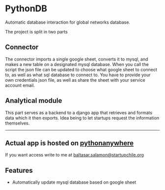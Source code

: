 # PythonDB
Automatic database interaction for global networks database.

The project is split in two parts

## Connector
The connector imports a single google sheet, converts it to mysql, and makes a new table on a designated mysql database. When you call the script the json file can be updated to choose what google sheet to connect to, as well as what sql database to connect to. You have to provide your own credentials json file, as well as share the sheet with your service account email.

## Analytical module
This part serves as a backend to a django app that retrieves and formats data which it then exports. Idea being to let startups request the information themselves.

***

## Actual app is hosted on [pythonanywhere](pythonanywhere.com)
If you want access write to me at baltasar.salamon@startupchile.org

## Features
- Automatically update mysql database based on google sheet
